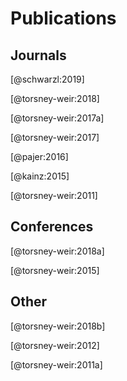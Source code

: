 
# Publications

## Journals

[@schwarzl:2019]

[@torsney-weir:2018]

[@torsney-weir:2017a]

[@torsney-weir:2017]

[@pajer:2016]

[@kainz:2015]

[@torsney-weir:2011]

## Conferences

[@torsney-weir:2018a]

[@torsney-weir:2015]

## Other

[@torsney-weir:2018b]

[@torsney-weir:2012]

[@torsney-weir:2011a]

